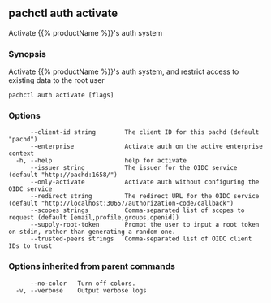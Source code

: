 ## pachctl auth activate

Activate {{% productName %}}'s auth system

### Synopsis

Activate {{% productName %}}'s auth system, and restrict access to existing data to the root user

```
pachctl auth activate [flags]
```

### Options

```
      --client-id string        The client ID for this pachd (default "pachd")
      --enterprise              Activate auth on the active enterprise context
  -h, --help                    help for activate
      --issuer string           The issuer for the OIDC service (default "http://pachd:1658/")
      --only-activate           Activate auth without configuring the OIDC service
      --redirect string         The redirect URL for the OIDC service (default "http://localhost:30657/authorization-code/callback")
      --scopes strings          Comma-separated list of scopes to request (default [email,profile,groups,openid])
      --supply-root-token       Prompt the user to input a root token on stdin, rather than generating a random one.
      --trusted-peers strings   Comma-separated list of OIDC client IDs to trust
```

### Options inherited from parent commands

```
      --no-color   Turn off colors.
  -v, --verbose    Output verbose logs
```


